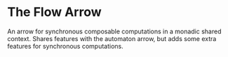 The Flow Arrow
=====================

An arrow for synchronous composable computations in a monadic shared context.  Shares features with the automaton arrow, but adds some extra features for synchronous computations.
